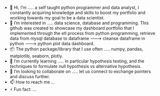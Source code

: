 - 👋 Hi, I’m ..... a self taught python programmer and data analyst, I constantly acquiring knowledge and skills to boost my portfolio and working towards my goal to be a data scientist.
- 👀 I’m interested in ..... data science, database and programming. This github was created to showcase my dashboard portfolio that I implemented through the etl process from python programming, retrieve data from mysql database to dataframe ---> cleanse dataframe in python ---> python plot data dashboard.
- 📦 The python package/library that I use often ..... numpy, pandas, matplotlib, seaborn, plotly.
- 🌱 I’m currently learning ..... in particular hypothesis testing, and the techniques to formulate null hypothesis vs alternative hypothesis.
- 💞️ I’m looking to collaborate on ..... let us connect to exchange pointers and discuss further.
- 📫 How to reach me ...
- ⚡ Fun fact: ...

<!---
yjportfolio/yjportfolio is a ✨ special ✨ repository because its `README.md` (this file) appears on your GitHub profile.
You can click the Preview link to take a look at your changes.
--->
